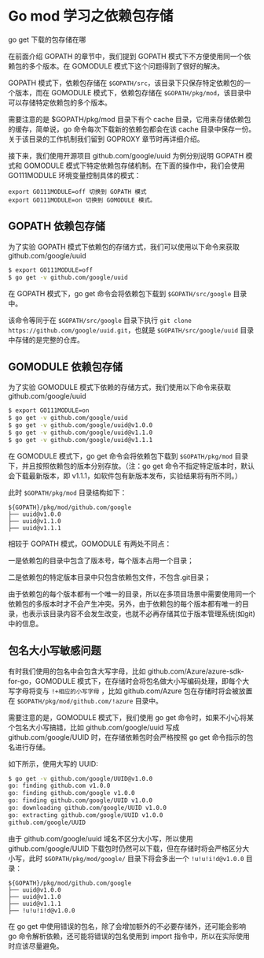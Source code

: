 # Go mod 学习之依赖包存储

go get 下载的包存储在哪

在前面介绍 GOPATH 的章节中，我们提到 GOPATH 模式下不方便使用同一个依赖包的多个版本。在 GOMODULE 模式下这个问题得到了很好的解决。

GOPATH 模式下，依赖包存储在 `$GOPATH/src`，该目录下只保存特定依赖包的一个版本，而在 GOMODULE 模式下，依赖包存储在 `$GOPATH/pkg/mod`，该目录中可以存储特定依赖包的多个版本。

需要注意的是 $GOPATH/pkg/mod 目录下有个 cache 目录，它用来存储依赖包的缓存，简单说，go 命令每次下载新的依赖包都会在该 cache 目录中保存一份。关于该目录的工作机制我们留到 GOPROXY 章节时再详细介绍。

接下来，我们使用开源项目 github.com/google/uuid 为例分别说明 GOPATH 模式和 GOMODULE 模式下特定依赖包存储机制。在下面的操作中，我们会使用 GO111MODULE 环境变量控制具体的模式：

```
export GO111MODULE=off 切换到 GOPATH 模式
export GO111MODULE=on 切换到 GOMODULE 模式。
```

## GOPATH 依赖包存储

为了实验 GOPATH 模式下依赖包的存储方式，我们可以使用以下命令来获取 github.com/google/uuid

```bash
$ export GO111MODULE=off
$ go get -v github.com/google/uuid
```

在 GOPATH 模式下，go get 命令会将依赖包下载到 `$GOPATH/src/google` 目录中。

该命令等同于在 `$GOPATH/src/google` 目录下执行 `git clone https://github.com/google/uuid.git`，也就是 `$GOPATH/src/google/uuid` 目录中存储的是完整的仓库。

## GOMODULE 依赖包存储

为了实验 GOMODULE 模式下依赖的存储方式，我们使用以下命令来获取 github.com/google/uuid

```bash
$ export GO111MODULE=on
$ go get -v github.com/google/uuid
$ go get -v github.com/google/uuid@v1.0.0
$ go get -v github.com/google/uuid@v1.1.0
$ go get -v github.com/google/uuid@v1.1.1
```

在 GOMODULE 模式下，go get 命令会将依赖包下载到 `$GOPATH/pkg/mod` 目录下，并且按照依赖包的版本分别存放。（注：go get 命令不指定特定版本时，默认会下载最新版本，即 v1.1.1，如软件包有新版本发布，实验结果将有所不同。）

此时 `$GOPATH/pkg/mod` 目录结构如下：

```
${GOPATH}/pkg/mod/github.com/google
├── uuid@v1.0.0
├── uuid@v1.1.0
├── uuid@v1.1.1
```

相较于 GOPATH 模式，GOMODULE 有两处不同点：

一是依赖包的目录中包含了版本号，每个版本占用一个目录；

二是依赖包的特定版本目录中只包含依赖包文件，不包含.git目录；

由于依赖包的每个版本都有一个唯一的目录，所以在多项目场景中需要使用同一个依赖包的多版本时才不会产生冲突。另外，由于依赖包的每个版本都有唯一的目录，也表示该目录内容不会发生改变，也就不必再存储其位于版本管理系统(如git)中的信息。

## 包名大小写敏感问题

有时我们使用的包名中会包含大写字母，比如 github.com/Azure/azure-sdk-for-go，GOMODULE 模式下，在存储时会将包名做大小写编码处理，即每个大写字母将变与 `!+相应的小写字母` ，比如 github.com/Azure 包在存储时将会被放置在 `$GOPATH/pkg/mod/github.com/!azure` 目录中。

需要注意的是，GOMODULE 模式下，我们使用 go get 命令时，如果不小心将某个包名大小写搞错，比如 github.com/google/uuid 写成 github.com/google/UUID 时，在存储依赖包时会严格按照 go get 命令指示的包名进行存储。

如下所示，使用大写的 UUID:

```bash
$ go get -v github.com/google/UUID@v1.0.0
go: finding github.com v1.0.0
go: finding github.com/google v1.0.0
go: finding github.com/google/UUID v1.0.0
go: downloading github.com/google/UUID v1.0.0
go: extracting github.com/google/UUID v1.0.0
github.com/google/UUID
```

由于 github.com/google/uuid 域名不区分大小写，所以使用 github.com/google/UUID 下载包时仍然可以下载，但在存储时将会严格区分大小写，此时 `$GOPATH/pkg/mod/google/` 目录下将会多出一个 `!u!u!i!d@v1.0.0` 目录：

```
${GOPATH}/pkg/mod/github.com/google
├── uuid@v1.0.0
├── uuid@v1.1.0
├── uuid@v1.1.1
├── !u!u!i!d@v1.0.0
```

在 go get 中使用错误的包名，除了会增加额外的不必要存储外，还可能会影响 go 命令解析依赖，还可能将错误的包名使用到 import 指令中，所以在实际使用时应该尽量避免。
